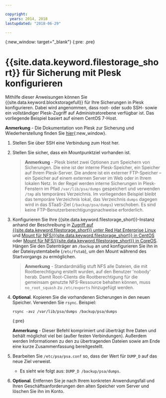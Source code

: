 ```yaml
---

copyright:
  years: 2014, 2018
lastupdated: "2018-06-29"

---
```

{:new_window: target="_blank"}
{:pre: .pre}
 
# {{site.data.keyword.filestorage_short}} für Sicherung mit Plesk konfigurieren

Mithilfe dieser Anweisungen können Sie {{site.data.keyword.blockstoragefull}} für Ihre Sicherungen in Plesk konfigurieren. Dabei wird angenommen, dass root- oder sudo SSH- sowie ein vollständiger Plesk-Zugriff auf Administratorebene verfügbar ist. Das vorliegende Beispiel basiert auf einem CentOS 7-Host.

**Anmerkung** - Die Dokumentation von Plesk zur Sicherung und Wiederherstellung finden Sie [hier](https://docs.plesk.com/en-US/12.5/administrator-guide/backing-up-and-restoration.59256/){:new_window}.

1. Stellen Sie über SSH eine Verbindung zum Host her.

2. Stellen Sie sicher, dass ein Mountpunktziel vorhanden ist. <br />
   >**Anmerkung** - Plesk bietet zwei Optionen zum Speichern von Sicherungen. Die eine ist der interne Plesk-Speicher, ein Speicher auf Ihrem Plesk-Server. Die andere ist ein externer FTP-Speicher – ein Speicher auf einem externen Server im Web oder in Ihrem lokalen Netz. In der Regel werden interne Sicherungen in Plesk-Fenstern im Pfad `/var/lib/psa/dumps` gespeichert und verwenden `/tmp` als temporäres Verzeichnis. Im vorliegenden Beispiel bleibt das temporäre Verzeichnis lokal, das Verzeichnis `dumps` dagegen wird in das STaaS-Ziel (`/backup/psa/dumps`) verschoben. Es sind keine FTP-Benutzerberechtigungsnachweise erforderlich.
   
3. Konfigurieren Sie Ihre {{site.data.keyword.filestorage_short}}-Instanz anhand der Beschreibung in [Zugriff auf {{site.data.keyword.filestorage_short}} unter Red Hat Enterprise Linux](accessing-file-storage-linux.html) und [Mount für NFS/{{site.data.keyword.filestorage_short}} in CentOS](mounting-nsf-file-storage.html) oder [Mount für NFS/{{site.data.keyword.filestorage_short}} in CoreOS](mounting-storage-coreos.html). Hängen Sie den Datenträger an `/backup` an und konfigurieren Sie ihn in der Dateisystemtabelle (`/etc/fstab`), um den Mount während des Startvorgangs zu ermöglichen. <br />
   >**Anmerkung** - Standardmäßig stuft NFS alle Dateien, die mit Rootberechtigung erstellt wurden, auf den Benutzer 'nobody' herab. Damit Root-Clients die Rootberechtigung für die gemeinsam genutzte NFS-Ressource behalten können, muss `no_root_squash` zu `/etc/exports` hinzugefügt werden. <br />

4. **Optional**. Kopieren Sie die vorhandenen Sicherungen in den neuen Speicher. Verwenden Sie `rsync`. Beispiel:
   ```
   rsync -avz /var/lib/psa/dumps /backup/psa/dumps
   ```
   {:pre}
    
    **Anmerkung** - Dieser Befehl komprimiert und überträgt Ihre Daten und behält möglichst viel bei (außer festen Verbindungen). Außerdem werden Informationen zu den zu übertragenden Dateien sowie am Ende eine kurze Zusammenfassung bereitgestellt.
    
5. Bearbeiten Sie `/etc/psa/psa.conf` so, dass der Wert für `DUMP_D` auf das neue Ziel verweist. 
    - Es sieht wie folgt aus: `DUMP_D /backup/psa/dumps`. 

6. **Optional**. Entfernen Sie je nach Ihrem konkreten Anwendungsfall und Ihren Geschäftsanforderungen den alten Speicher vom Server und löschen Sie ihn im Konto.

